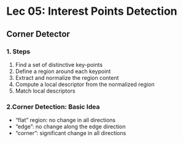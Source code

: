 # Lec 05: Interest Points Detection
## Corner Detector
### 1. Steps
1. Find a set of distinctive key-points
2. Define a region around each keypoint
3. Extract and normalize the region content
4. Compute a local descriptor from the normalized region
5. Match local descriptors

### 2.Corner Detection: Basic Idea
- “flat” region: no change in all directions
- “edge”: no change along the edge direction
- “corner”: significant change in all directions
